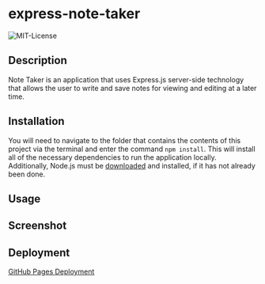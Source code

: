 # express-note-taker

![MIT-License](https://img.shields.io/badge/license-MIT-green?style=for-the-badge)

## Description
Note Taker is an application that uses Express.js server-side technology that allows the user to write and save notes for viewing and editing at a later time.

## Installation
You will need to navigate to the folder that contains the contents of this project via the terminal and enter the command `npm install`. This will install all of the necessary dependencies to run the application locally. Additionally, Node.js must be [downloaded](https://nodejs.org/en/download/) and installed, if it has not already been done.

## Usage

## Screenshot

## Deployment
[GitHub Pages Deployment](https://jeremystevens515.github.io/express-note-taker/)